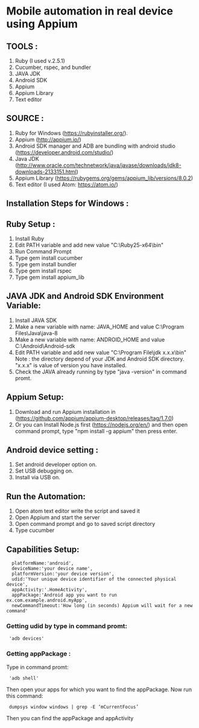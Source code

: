 # Mobile automation in real device using Appium

## TOOLS :
1. Ruby (I used v.2.5.1)
2. Cucumber, rspec, and bundler 
3. JAVA JDK
4. Android SDK
6. Appium
7. Appium Library
8. Text editor

## SOURCE :
1. Ruby for Windows (https://rubyinstaller.org/).
2. Appium (http://appium.io/)
3. Android SDK manager and ADB are bundling with android studio (https://developer.android.com/studio/)
4. Java JDK (http://www.oracle.com/technetwork/java/javase/downloads/jdk8-downloads-2133151.html)
5. Appium Library (https://rubygems.org/gems/appium_lib/versions/8.0.2)
6. Text editor (I used Atom: https://atom.io/)

## Installation Steps for Windows :

## Ruby Setup :
   1. Install Ruby
   2. Edit PATH variable and add new value "C:\Ruby25-x64\bin"
   3. Run Command Prompt
   4. Type gem install cucumber
   5. Type gem install bundler
   6. Type gem install rspec
   7. Type gem install appium_lib
  
## JAVA JDK and Android SDK Environment Variable:
   1. Install JAVA SDK
   2. Make a new variable with name: JAVA_HOME and value C:\Program Files\Java\java-8
   3. Make a new variable with name: ANDROID_HOME and value C:\Android\Android-sdk
   4. Edit PATH variable and add new value "C:\Program File\jdk x.x.x\bin"
      Note : the directory depend of your JDK and Android SDK directory. "x.x.x" is value of version you have installed.
   3. Check the JAVA already running by type "java -version" in command promt.

## Appium Setup:
   1. Download and run Appium installation in (https://github.com/appium/appium-desktop/releases/tag/1.7.0)
   2. Or you can Install Node.js first (https://nodejs.org/en/) and then open command prompt, type "npm install -g appium" then press enter.
   
## Android device setting :
   1. Set android developer option on.
   2. Set USB debugging on.
   3. Install via USB on.
   
## Run the Automation:
   1. Open atom text editor write the script and saved it
   2. Open Appium and start the server
   2. Open command prompt and go to saved script directory
   3. Type cucumber
          
## Capabilities Setup:
      platformName:'android',
      deviceName:'your device name',
      platformVersion:'your device version',
      udid:'Your unique device identifier of the connected physical device',
      appActivity:'.HomeActivity',
      appPackage:'Android app you want to run ex.com.example.android.myApp',
      newCommandTimeout:'How long (in seconds) Appium will wait for a new command'
            
 ### Getting udid by type in command promt:
     'adb devices'
            
 ### Getting appPackage :
   
   Type in command promt:

     'adb shell'
   Then open your apps for which you want to find the appPackage.
   Now run this command:
  
     dumpsys window windows | grep -E ‘mCurrentFocus’
   Then you can find the appPackage and appActivity
   
 
    
      
